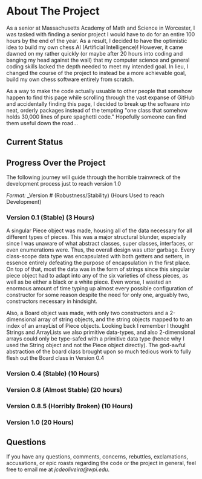 # About The Project
As a senior at Massachusetts Academy of Math and Science in Worcester, I was tasked with finding a senior project I would have to do for an entire 100 hours by the end of the year. As a result, I decided to have the optimistic idea to build my own chess AI (Artificial Intelligence)! However, it came dawned on my rather quickly (or maybe after 20 hours into coding and banging my head against the wall) that my computer science and general coding skills lacked the depth needed to meet my intended goal. In lieu, I changed the course of the project to instead be a more achievable goal, build my own chess software entirely from scratch. 

As a way to make the code actually usuable to other people that somehow happen to find this page while scrolling through the vast expanse of GitHub and accidentally finding this page, I decided to break up the software into neat, orderly packages instead of the tempting "one class that somehow holds 30,000 lines of pure spaghetti code." Hopefully someone can find them useful down the road... 

## Current Status

## Progress Over the Project

The following journey will guide through the horrible trainwreck of the development process just to reach version 1.0

*Format:* _Version #  (Robustness/Stability) (Hours Used to reach Development)  

### Version 0.1 (Stable) (3 Hours)
A singular Piece object was made, housing all of the data necessary for all different types of pieces. This was a major structural blunder, especially since I was unaware of what abstract classes, super classes, interfaces, or even enumerations were. Thus, the overall design was utter garbage. Every class-scope data type was encapsulated with both getters and setters, in essence entirely defeating the purpose of encapsulation in the first place. On top of that, most the data was in the form of strings since this singular piece object had to adapt into any of the six varieties of chess pieces, as well as be either a black or a white piece. Even worse, I wasted an enormous amount of time typing up almost every possible configuration of constructor for some reason despite the need for only one, arguably two, constructors necessary in hindsight. 

Also, a Board object was made, with only two constructors and a 2-dimensional array of string objects, and the string objects mapped to to an index of an arrayList of Piece objects. Looking back I remember I thought Strings and ArrayLists we also primitive data-types, and also 2-dimensional arrays could only be type-safed with a primitive data type (hence why I used the String object and not the Piece object directly). The god-awful abstraction of the board class brought upon so much tedious work to fully flesh out the Board class in Version 0.4

### Version 0.4 (Stable) (10 Hours)


### Version 0.8 (Almost Stable) (20 hours) 

### Version 0.8.5 (Horribly Broken) (10 Hours)

### Version 1.0 (20 Hours)



## Questions
If you have any questions, comments, concerns, rebuttles, exclamations, accusations, or epic roasts regarding the code or the project in general, feel free to email me at _jcdeoliveira@wpi.edu_.   
